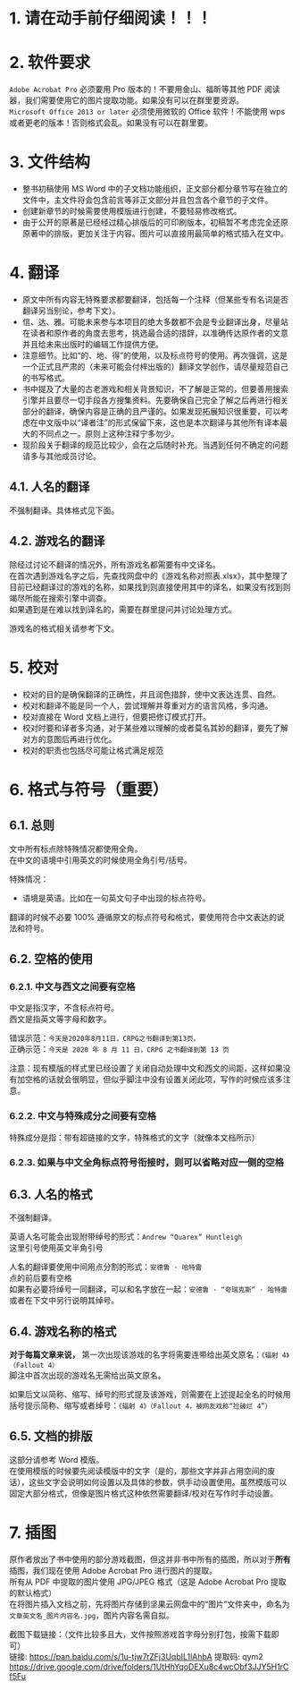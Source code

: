 <!-- 这是“CONTRIBUTING.pdf”的源码，请一般用户阅读PDF版以获取最佳体验 -->
# 1. 请在动手前仔细阅读！！！

# 2. 软件要求

`Adobe Acrobat Pro` 必须要用 Pro 版本的！不要用金山、福昕等其他 PDF 阅读器，我们需要使用它的图片提取功能。如果没有可以在群里要资源。  
`Microsoft Office 2013 or later` 必须使用微软的 Office 软件！不能使用 wps 或者更老的版本！否则格式会乱。如果没有可以在群里要。 

# 3. 文件结构

* 整书初稿使用 MS Word 中的子文档功能组织，正文部分都分章节写在独立的文件中，主文件将会包含前言等非正文部分并且包含各个章节的子文件。
* 创建新章节的时候需要使用模版进行创建，不要轻易修改格式。
* 由于公开的原著是已经经过精心排版后的可印刷版本，初稿暂不考虑完全还原原著中的排版，更加关注于内容。图片可以直接用最简单的格式插入在文中。

# 4. 翻译

* 原文中所有内容无特殊要求都要翻译，包括每一个注释（但某些专有名词是否翻译另当别论，参考下文）。
* 信、达、雅。可能未来参与本项目的绝大多数都不会是专业翻译出身，尽量站在读者和原作者的角度去思考，挑选最合适的措辞，以准确传达原作者的文意并且给未来出版时的编辑工作提供方便。
* 注意细节。比如“的、地、得”的使用，以及标点符号的使用。再次强调，这是一个正式且严肃的（未来可能会付梓出版的）翻译文学创作，请尽量规范自己的书写格式。
* 书中提及了大量的古老游戏和相关背景知识，不了解是正常的，但要善用搜索引擎并且要尽一切手段各方搜集资料。先要确保自己完全了解之后再进行相关部分的翻译，确保内容是正确的且严谨的。如果发现拓展知识很重要，可以考虑在中文版中以“译者注”的形式保留下来，这也是本次翻译与其他所有译本最大的不同点之一。原则上这种注释宁多勿少。
* 现阶段关于翻译的规范比较少，会在之后随时补充。当遇到任何不确定的问题请多与其他成员讨论。

## 4.1. 人名的翻译

不强制翻译。具体格式见下面。

## 4.2. 游戏名的翻译

除经过讨论不翻译的情况外，所有游戏名都需要有中文译名。  
在首次遇到游戏名字之后，先查找网盘中的《游戏名称对照表.xlsx》，其中整理了目前已经翻译过的游戏的名称，如果找到则直接使用其中的译名，如果没有找到则竭尽所能在搜索引擎中调查。  
如果遇到是在难以找到译名的，需要在群里提问并讨论处理方式。

游戏名的格式相关请参考下文。

# 5. 校对
* 校对的目的是确保翻译的正确性，并且润色措辞，使中文表达连贯、自然。
* 校对和翻译不能是同一个人，尝试理解并尊重对方的语言风格，多沟通。
* 校对直接在 Word 文档上进行，但要把修订模式打开。
* 校对时要和译者多沟通，对于某些难以理解的或者莫名其妙的翻译，要先了解对方的意图后再进行优化。
* 校对的职责也包括尽可能让格式满足规范

# 6. 格式与符号（重要）

## 6.1. 总则

文中所有标点除特殊情况都使用全角。  
在中文的语境中引用英文的时候使用全角引号/括号。

特殊情况：
* 语境是英语。比如在一句英文句子中出现的标点符号。

翻译的时候不必要 100% 遵循原文的标点符号和格式，要使用符合中文表达的说法和符号。

## 6.2. 空格的使用

### 6.2.1. 中文与西文之间要有空格

中文是指汉字，不含标点符号。  
西文是指英文等字母和数字。  

错误示范：`今天是2020年8月11日，CRPG之书翻译到第13页。`  
正确示范：`今天是 2020 年 8 月 11 日，CRPG 之书翻译到第 13 页`  

注意：现有模版的样式里已经设置了关闭自动处理中文和西文的间距，这样如果没有加空格的话就会很明显，但似乎脚注中没有设置关闭此项，写作的时候应该多注意。  

### 6.2.2. 中文与特殊成分之间要有空格

特殊成分是指：带有超链接的文字，特殊格式的文字（就像本文档所示）

### 6.2.3. 如果与中文全角标点符号衔接时，则可以省略对应一侧的空格

## 6.3. 人名的格式

不强制翻译。

英语人名可能会出现附带绰号的形式：`Andrew “Quarex” Huntleigh`  
这里引号使用英文半角引号  

人名的翻译要使用中间用点分割的形式：`安德鲁 · 哈特雷`  
点的前后要有空格  
如果有必要将绰号一同翻译，可以和名字放在一起：`安德鲁 · “夸瑞克斯” · 哈特雷`  或者在下文中另行说明其绰号。

## 6.4. 游戏名称的格式

__对于每篇文章来说，__ 第一次出现该游戏的名字将需要连带给出英文原名：`《辐射 4》（Fallout 4）`  
脚注中首次出现的游戏名无需给出英文原名。

如果后文以简称、缩写、绰号的形式提及该游戏，则需要在上述提起全名的时候用括号提示简称、缩写或者绰号：`《辐射 4》（Fallout 4，被网友戏称“捡破烂 4”）`

## 6.5. 文档的排版

这部分请参考 Word 模版。  
在使用模版的时候要先阅读模版中的文字（是的，那些文字并非占用空间的废话），这些文字会说明如何设置以及具体的参数，供手动设置使用。虽然模版可以固定大部分格式，但像是图片格式这种依然需要翻译/校对在写作时手动设置。

# 7. 插图

原作者放出了书中使用的部分游戏截图，但这并非书中所有的插图，所以对于**所有**插图，我们现在使用 Adobe Acrobat Pro 进行图片的提取。  
所有从 PDF 中提取的图片使用 JPG/JPEG 格式（这是 Adobe Acrobat Pro 提取的默认格式）  
在将图片插入文档之前，先将图片存储到坚果云网盘中的“图片”文件夹中，命名为 `文章英文名_图片内容名.jpg`，图片内容名需自拟。

截图下载链接：（文件比较多且大，文件按照游戏首字母分别打包，按需下载即可）  
链接: https://pan.baidu.com/s/1u-tjw7rZFj3UqbIL1lAhbA 提取码: qym2  
https://drive.google.com/drive/folders/1UtHhYqoDEXu8c4wcObf3JJY5H1rCf5Fu